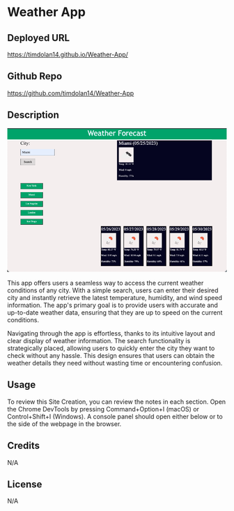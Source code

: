 # Weather App

## Deployed URL

https://timdolan14.github.io/Weather-App/

## Github Repo

https://github.com/timdolan14/Weather-App

## Description 
![SC](./photos/Screenshot%202023-05-25%20at%205.51.35%20PM.png)

This app offers users a seamless way to access the current weather conditions of any city. With a simple search, users can enter their desired city and instantly retrieve the latest temperature, humidity, and wind speed information. The app's primary goal is to provide users with accurate and up-to-date weather data, ensuring that they are up to speed on the current conditions.

Navigating through the app is effortless, thanks to its intuitive layout and clear display of weather information. The search functionality is strategically placed, allowing users to quickly enter the city they want to check without any hassle. This design ensures that users can obtain the weather details they need without wasting time or encountering confusion.

## Usage 

To review this Site Creation, you can review the notes in each section. Open the Chrome DevTools by pressing Command+Option+I (macOS) or Control+Shift+I (Windows). A console panel should open either below or to the side of the webpage in the browser.

## Credits
N/A

## License
N/A